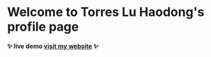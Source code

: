 # Welcome to Torres Lu Haodong's profile page

**✨ live demo [visit my website](https://Torres19Lu.github.io/test_site/index.html) ✨**
